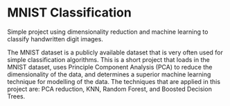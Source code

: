 # MNIST Classification
Simple project using dimensionality reduction and machine learning to classify handwritten digit images.

The MNIST dataset is a publicly available dataset that is very often used for simple classification algorithms. This is a short project that loads in the MNIST dataset, uses Principle Component Analysis (PCA) to reduce the dimensionality of the data, and determines a superior machine learning technique for modelling of the data. The techniques that are applied in this project are: PCA reduction, KNN, Random Forest, and Boosted Decision Trees. 



